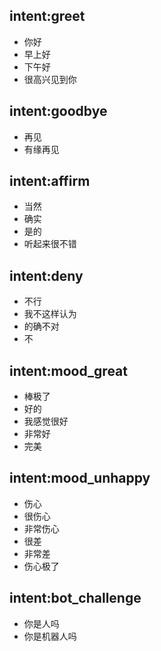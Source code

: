 ## intent:greet
- 你好
- 早上好
- 下午好
- 很高兴见到你

## intent:goodbye
- 再见
- 有缘再见

## intent:affirm
- 当然
- 确实
- 是的
- 听起来很不错

## intent:deny
- 不行
- 我不这样认为
- 的确不对
- 不

## intent:mood_great
- 棒极了
- 好的
- 我感觉很好
- 非常好
- 完美

## intent:mood_unhappy
- 伤心
- 很伤心
- 非常伤心
- 很差
- 非常差
- 伤心极了

## intent:bot_challenge
- 你是人吗
- 你是机器人吗
